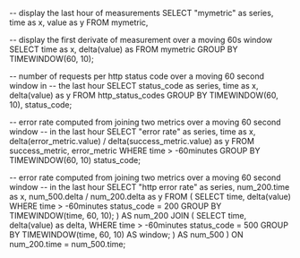 

-- display the last hour of measurements
SELECT "mymetric" as series, time as x, value as y FROM mymetric,

-- display the first derivate of measurement over a moving 60s window
SELECT time as x, delta(value) as FROM mymetric GROUP BY TIMEWINDOW(60, 10);

-- number of requests per http status code over a moving 60 second window in
-- the last hour
SELECT
  status_code as series,
  time as x,
  delta(value)  as y
FROM
  http_status_codes
GROUP BY TIMEWINDOW(60, 10),
  status_code;

-- error rate computed from joining two metrics over a moving 60 second window
-- in the last hour
SELECT
  "error rate" as series,
  time as x,
  delta(error_metric.value) / delta(success_metric.value) as y
FROM
  success_metric,
  error_metric
WHERE
  time > -60minutes
GROUP BY TIMEWINDOW(60, 10)
  status_code;


-- error rate computed from joining two metrics over a moving 60 second window
-- in the last hour
SELECT
  "http error rate" as series,
  num_200.time as x,
  num_500.delta / num_200.delta as y
FROM (
    SELECT
      time, delta(value)
    WHERE
      time > -60minutes
      status_code = 200
    GROUP BY
      TIMEWINDOW(time, 60, 10);
  ) AS num_200
JOIN (
    SELECT
      time,
      delta(value) as delta,
    WHERE
      time > -60minutes
      status_code = 500
    GROUP BY
      TIMEWINDOW(time, 60, 10) AS window;
  ) AS num_500
) ON num_200.time = num_500.time;



